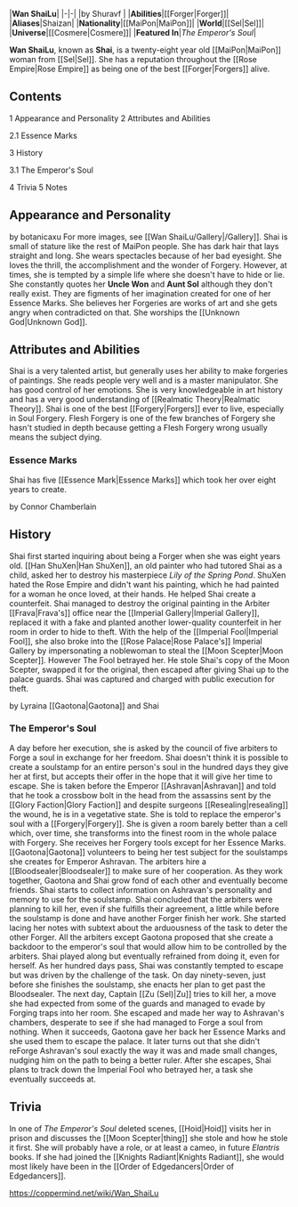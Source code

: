 |**Wan ShaiLu**|
|-|-|
|by  Shuravf |
|**Abilities**|[[Forger\|Forger]]|
|**Aliases**|Shaizan|
|**Nationality**|[[MaiPon\|MaiPon]]|
|**World**|[[Sel\|Sel]]|
|**Universe**|[[Cosmere\|Cosmere]]|
|**Featured In**|*The Emperor's Soul*|

**Wan ShaiLu**, known as **Shai**, is a twenty-eight year old [[MaiPon\|MaiPon]] woman from [[Sel\|Sel]]. She has a reputation throughout the [[Rose Empire\|Rose Empire]] as being one of the best [[Forger\|Forgers]] alive.

## Contents

1 Appearance and Personality
2 Attributes and Abilities

2.1 Essence Marks


3 History

3.1 The Emperor's Soul


4 Trivia
5 Notes


## Appearance and Personality
 by  botanicaxu 
For more images, see [[Wan ShaiLu/Gallery\|/Gallery]].
Shai is small of stature like the rest of MaiPon people. She has dark hair that lays straight and long. She wears spectacles because of her bad eyesight.
She loves the thrill, the accomplishment and the wonder of Forgery. However, at times, she is tempted by a simple life where she doesn't have to hide or lie. She constantly quotes her **Uncle Won** and **Aunt Sol** although they don't really exist. They are figments of her imagination created for one of her Essence Marks. She believes her Forgeries are works of art and she gets angry when contradicted on that.
She worships the [[Unknown God\|Unknown God]].

## Attributes and Abilities
Shai is a very talented artist, but generally uses her ability to make forgeries of paintings. She reads people very well and is a master manipulator. She has good control of her emotions. She is very knowledgeable in art history and has a very good understanding of [[Realmatic Theory\|Realmatic Theory]].
Shai is one of the best [[Forgery\|Forgers]] ever to live, especially in Soul Forgery. Flesh Forgery is one of the few branches of Forgery she hasn't studied in depth because getting a Flesh Forgery wrong usually means the subject dying.

### Essence Marks
Shai has five [[Essence Mark\|Essence Marks]] which took her over eight years to create.

 by  Connor Chamberlain 















## History
Shai first started inquiring about being a Forger when she was eight years old.
[[Han ShuXen\|Han ShuXen]], an old painter who had tutored Shai as a child, asked her to destroy his masterpiece *Lily of the Spring Pond*. ShuXen hated the Rose Empire and didn't want his painting, which he had painted for a woman he once loved, at their hands. He helped Shai create a counterfeit.
Shai managed to destroy the original painting in the Arbiter [[Frava\|Frava's]] office near the [[Imperial Gallery\|Imperial Gallery]], replaced it with a fake and planted another lower-quality counterfeit in her room in order to hide to theft. With the help of the [[Imperial Fool\|Imperial Fool]], she also broke into the [[Rose Palace\|Rose Palace's]] Imperial Gallery by impersonating a noblewoman to steal the [[Moon Scepter\|Moon Scepter]]. However The Fool betrayed her. He stole Shai's copy of the Moon Scepter, swapped it for the original, then escaped after giving Shai up to the palace guards. Shai was captured and charged with public execution for theft.

 by  Lyraina  [[Gaotona\|Gaotona]] and Shai
### The Emperor's Soul
A day before her execution, she is asked by the council of five arbiters to Forge a soul in exchange for her freedom. Shai doesn't think it is possible to create a soulstamp for an entire person's soul in the hundred days they give her at first, but accepts their offer in the hope that it will give her time to escape. She is taken before the Emperor [[Ashravan\|Ashravan]] and told that he took a crossbow bolt in the head from the assassins sent by the [[Glory Faction\|Glory Faction]] and despite surgeons [[Resealing\|resealing]] the wound, he is in a vegetative state. She is told to replace the emperor's soul with a [[Forgery\|Forgery]].
She is given a room barely better than a cell which, over time, she transforms into the finest room in the whole palace with Forgery. She receives her Forgery tools except for her Essence Marks. [[Gaotona\|Gaotona]] volunteers to being her test subject for the soulstamps she creates for Emperor Ashravan. The arbiters hire a [[Bloodsealer\|Bloodsealer]] to make sure of her cooperation. As they work together, Gaotona and Shai grow fond of each other and eventually become friends. Shai starts to collect information on Ashravan's personality and memory to use for the soulstamp.
Shai concluded that the arbiters were planning to kill her, even if she fulfills their agreement, a little while before the soulstamp is done and have another Forger finish her work. She started lacing her notes with subtext about the arduousness of the task to deter the other Forger. All the arbiters except Gaotona proposed that she create a backdoor to the emperor's soul that would allow him to be controlled by the arbiters. Shai played along but eventually refrained from doing it, even for herself.
As her hundred days pass, Shai was constantly tempted to escape but was driven by the challenge of the task. On day ninety-seven, just before she finishes the soulstamp, she enacts her plan to get past the Bloodsealer. The next day, Captain [[Zu (Sel)\|Zu]] tries to kill her, a move she had expected from some of the guards and managed to evade by Forging traps into her room. She escaped and made her way to Ashravan's chambers, desperate to see if she had managed to Forge a soul from nothing. When it succeeds, Gaotona gave her back her Essence Marks and she used them to escape the palace. It later turns out that she didn't reForge Ashravan's soul exactly the way it was and made small changes, nudging him on the path to being a better ruler.
After she escapes, Shai plans to track down the Imperial Fool who betrayed her, a task she eventually succeeds at.

## Trivia
In one of *The Emperor's Soul* deleted scenes, [[Hoid\|Hoid]] visits her in prison and discusses the [[Moon Scepter\|thing]] she stole and how he stole it first.
She will probably have a role, or at least a cameo, in future *Elantris* books.
If she had joined the [[Knights Radiant\|Knights Radiant]], she would most likely have been in the [[Order of Edgedancers\|Order of Edgedancers]].


https://coppermind.net/wiki/Wan_ShaiLu
